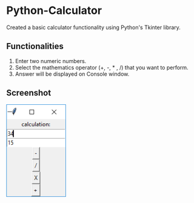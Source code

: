 # Python-Calculator
Created a basic calculator functionality using Python's Tkinter library.

## Functionalities 
1. Enter two numeric numbers.
2. Select the mathematics operator (+, -, * , /) that you want to perform.
3. Answer will be displayed on Console window.

## Screenshot
![alt home](https://github.com/Anvi8/Python-Calculator/blob/master/Calculator-home.png)

